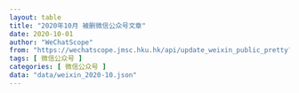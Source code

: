 ```yaml
---
layout: table
title: "2020年10月 被删微信公众号文章"
date: 2020-10-01
author: "WeChatScope"
from: "https://wechatscope.jmsc.hku.hk/api/update_weixin_public_pretty?days="
tags: [ 微信公众号 ]
categories: [ 微信公众号 ]
data: "data/weixin_2020-10.json"
---
```

